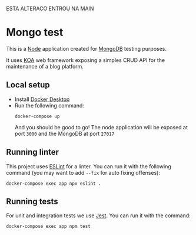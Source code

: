 ESTA ALTERACO ENTROU NA MAIN

# Mongo test
This is a [Node](https://nodejs.org/en/) application created for [MongoDB](https://www.mongodb.com/) testing purposes.

It uses [KOA](https://koajs.com/) web framework exposing a simples CRUD API for the maintenance of a blog platform.

## Local setup
 - Install [Docker Desktop](https://www.docker.com/products/docker-desktop)
 - Run the following command:
    ```
    docker-compose up
    ```
    And you should be good to go! The node application will be exposed at port `3000` and the MongoDB at port `27017`
<!-- TODO list all endpoints here -->

## Running linter
This project uses [ESLint](https://eslint.org/) for a linter. You can run it with the following command (you may want to add `--fix` for auto fixing offenses):
```
docker-compose exec app npx eslint .
```

## Running tests
For unit and integration tests we use [Jest](https://jestjs.io/). You can run it with the command:
```
docker-compose exec app npm test
```
